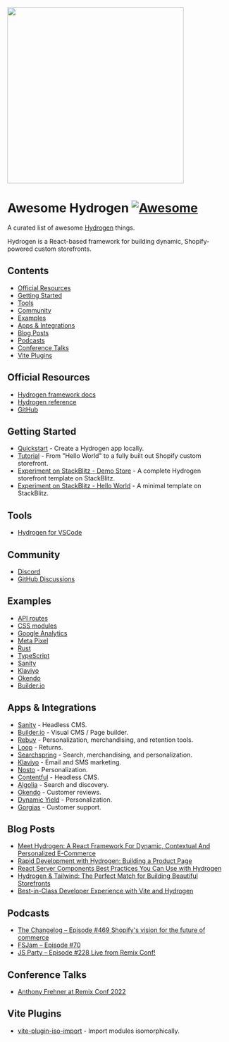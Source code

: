 <img width="400" src="./assets/hydrogen-logo.svg">

# Awesome Hydrogen [![Awesome](https://cdn.rawgit.com/sindresorhus/awesome/d7305f38d29fed78fa85652e3a63e154dd8e8829/media/badge.svg)](https://github.com/sindresorhus/awesome)

A curated list of awesome <a href='https://hydrogen.shopify.dev/'>Hydrogen</a> things.

Hydrogen is a React-based framework for building dynamic, Shopify-powered custom storefronts.

## Contents

- [Official Resources](#official-resources)
- [Getting Started](#getting-started)
- [Tools](#tools)
- [Community](#community)
- [Examples](#examples)
- [Apps & Integrations](#apps--integrations)
- [Blog Posts](#blog-posts)
- [Podcasts](#podcasts)
- [Conference Talks](#conference-talks)
- [Vite Plugins](#vite-plugins)

## Official Resources

- [Hydrogen framework docs](https://shopify.dev/custom-storefronts/hydrogen/framework)
- [Hydrogen reference](https://shopify.dev/api/hydrogen)
- [GitHub](https://github.com/Shopify/hydrogen)

## Getting Started

- [Quickstart](https://shopify.dev/custom-storefronts/hydrogen/getting-started/quickstart) - Create a Hydrogen app locally.
- [Tutorial](https://shopify.dev/custom-storefronts/hydrogen/getting-started/tutorial) - From "Hello World" to a fully built out Shopify custom storefront.
- [Experiment on StackBlitz - Demo Store](https://hydrogen.new) - A complete Hydrogen storefront template on StackBlitz.
- [Experiment on StackBlitz - Hello World](https://stackblitz.com/fork/github/shopify/hydrogen/tree/stackblitz/templates/hello-world-js) - A minimal template on StackBlitz.

## Tools

- [Hydrogen for VSCode](https://marketplace.visualstudio.com/items?itemName=crtogrm.hydrogen-vscode&ssr=false#overview)

## Community

- [Discord](https://discord.gg/ppSbThrFaS)
- [GitHub Discussions](https://github.com/Shopify/hydrogen/discussions)

## Examples

- [API routes](https://github.com/Shopify/hydrogen/tree/v1.x-2022-07/examples/api-routes)
- [CSS modules](https://github.com/Shopify/hydrogen/tree/v1.x-2022-07/examples/css-modules)
- [Google Analytics](https://github.com/Shopify/hydrogen/tree/v1.x-2022-07/examples/google-analytics)
- [Meta Pixel](https://github.com/Shopify/hydrogen/tree/v1.x-2022-07/examples/meta-pixel)
- [Rust](https://github.com/Shopify/hydrogen/tree/v1.x-2022-07/examples/rust)
- [TypeScript](https://github.com/Shopify/hydrogen/tree/v1.x-2022-07/examples/typescript)
- [Sanity](https://github.com/Shopify/hydrogen/tree/v1.x-2022-07/examples/sanity)
- [Klaviyo](https://github.com/klaviyo-labs/klaviyo-shopify-hydrogen-example)
- [Okendo](https://github.com/okendo/okendo-shopify-hydrogen-demo)
- [Builder.io](https://github.com/BuilderIO/builder-shopify-hydrogen)

## Apps & Integrations

- [Sanity](https://github.com/sanity-io/hydrogen-sanity-demo) - Headless CMS.
- [Builder.io](https://github.com/builderio/builder-shopify-hydrogen) - Visual CMS / Page builder.
- [Rebuy](https://www.npmjs.com/package/@rebuy/rebuy-hydrogen#readme) - Personalization, merchandising, and retention tools.
- [Loop](https://www.npmjs.com/package/@loophq/onstore-sdk/v/1.0.8) - Returns.
- [Searchspring](https://searchspring.zendesk.com/hc/en-us/articles/6605461489307-Shopify-Hydrogen) - Search, merchandising, and personalization.
- [Klaviyo](https://developers.klaviyo.com/en/docs/integrate-with-a-shopify-hydrogen-store) - Email and SMS marketing.
- [Nosto](https://docs.nosto.com/shopify/features/shopify-hydrogen) - Personalization.
- [Contentful](https://www.contentful.com/contentful-and-shopifys-hydrogen-starter/) - Headless CMS.
- [Algolia](https://github.com/algolia/shopify-hydrogen-algolia) - Search and discovery.
- [Okendo](https://github.com/okendo/okendo-shopify-hydrogen-demo/wiki) - Customer reviews.
- [Dynamic Yield](https://www.dynamicyield.com/integration/shopify-plus) - Personalization.
- [Gorgias](https://docs.gorgias.com/en-US/shopify-hydrogen-96240) - Customer support.

## Blog Posts

- [Meet Hydrogen: A React Framework For Dynamic, Contextual And Personalized E-Commerce](https://www.smashingmagazine.com/2021/11/hydrogen-react-framework-dynamic-contextual-personalized-ecommerce/)
- [Rapid Development with Hydrogen: Building a Product Page](https://shopify.engineering/rapid-development-hydrogen-building-product-page)
- [React Server Components Best Practices You Can Use with Hydrogen](https://shopify.engineering/react-server-components-best-practices-hydrogen)
- [Hydrogen & Tailwind: The Perfect Match for Building Beautiful Storefronts](https://shopify.engineering/hydrogen-tailwind-building-beautiful-storefronts)
- [Best-in-Class Developer Experience with Vite and Hydrogen](https://shopify.engineering/developer-experience-with-hydrogen-and-vite)

## Podcasts

- [The Changelog – Episode #469 Shopify's vision for the future of commerce](https://changelog.com/podcast/469)
- [FSJam – Episode #70](https://fsjam.org/episodes/episode-70-hydrogen-with-josh-larson)
- [JS Party – Episode #228 Live from Remix Conf!](https://jsparty.fm/228#t=31:29)


## Conference Talks

- [Anthony Frehner at Remix Conf 2022](https://www.youtube.com/watch?v=4_nxvVTNY9s)
  

## Vite Plugins

- [vite-plugin-iso-import](https://github.com/bluwy/vite-plugin-iso-import) - Import modules isomorphically.

